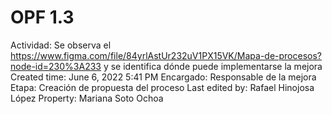 # OPF 1.3

Actividad: Se observa el https://www.figma.com/file/84yrlAstUr232uV1PX15VK/Mapa-de-procesos?node-id=230%3A233 y se identifica dónde puede implementarse la mejora
Created time: June 6, 2022 5:41 PM
Encargado: Responsable de la mejora
Etapa: Creación de propuesta del proceso
Last edited by: Rafael Hinojosa López
Property: Mariana Soto Ochoa